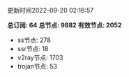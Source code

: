 更新时间2022-09-20 02:16:57

**总订阅: 64**
**总节点: 9882**
**有效节点: 2052**
- ss节点: 278
- ssr节点: 18
- v2ray节点: 1703
- trojan节点: 53
